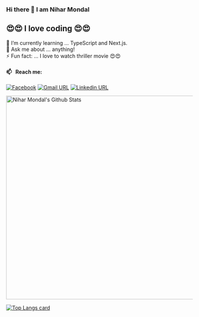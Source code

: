### Hi there 👋 I am Nihar Mondal
## 😍😍 I love coding 😍😍

🌱 I’m currently learning ... TypeScript and Next.js. <br>
💬 Ask me about ... anything!<br>
⚡ Fun fact: ... I love to watch thriller movie 😍😍<br>

#### 📫 &nbsp; Reach me:
[![Facebook](https://img.shields.io/badge/social--badge?style=social&label=Facebook&logo=facebook)](https://facebook.com/nihar.mondol.58/)
[![Gmail URL](https://img.shields.io/badge/social--badge?style=social&label=email&logo=gmail)](mailto:developernihar@gmail.com)
[![Linkedin URL](https://img.shields.io/badge/social--badge?style=social&label=linkedin&logo=linkedin)](https://www.linkedin.com/in/developer-nihar/)

<img width="550px" alt="Nihar Mondal's Github Stats"  src="https://github-readme-stats.vercel.app/api?username=NiharMondal&show_icons=true"/>
</br>

[![Top Langs card](https://github-readme-stats.vercel.app/api/top-langs/?username=NiharMondal&card_width=550)](https://github.com/NiharMondal/NiharMondal)
